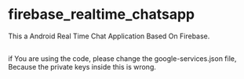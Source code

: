 # firebase_realtime_chatsapp
This a Android Real Time Chat Application Based On Firebase.

##   
if You are using the code,  please change the google-services.json file, Because the private keys inside this is wrong.
